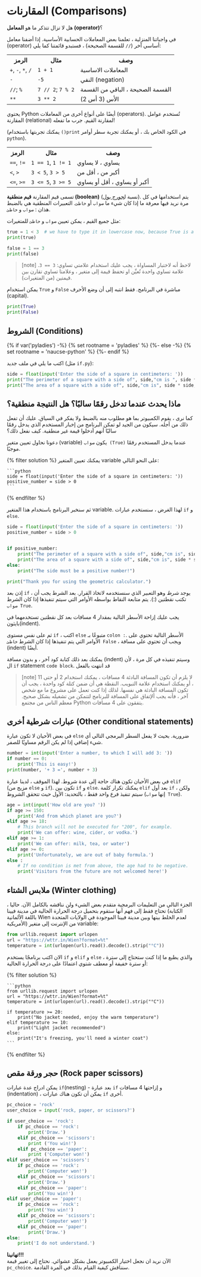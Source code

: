 # المقارنات (Comparisons)

هل لا تزال تتذكر ما هو **المعامل (operator)**؟

في واجباتنا المنزلية ، تعلمنا بعض المعاملات الحسابية الأساسية.
إذا أضفنا معامل (operator) أساسي آخر (`//` للقسمة الصحيحة) ، فستبدو قائمتنا كما يلي:

<table class="table">
    <tr>
        <th>الرمز</th>
        <th>مثال</th>
        <th>وصف</th>
    </tr>
    <tr>
        <td><code>+</code>, <code>-</code>, <code>*</code>, <code>/</code></td>
        <td><code>1 + 1</code></td>
        <td>المعاملات الاساسية</td>
    </tr>
    <tr>
        <td><code>-</code></td>
        <td><code>-5</code></td>
        <td>النفي (negation)</td>
    </tr>
    <tr>
        <td><code>//</code>; <code>%</code></td>
        <td><code>7 // 2</code>; <code>7 % 2</code></td>
        <td>القسمة الصحيحة ، الباقي من القسمة</td>
    </tr>
    <tr>
        <td><code>**</code></td>
        <td><code>3 ** 2</code></td>
        <td>الأس (3 أس 2)</td>
    </tr>
</table>

يحتوي Python أيضًا على أنواع أخرى من المعاملات (operators). تُستخدم عوامل المقارنة (relational) لمقارنة القيم.
جرب ما تفعله!

(يمكنك تجربتها باستخدام `()print` في الكود الخاص بك ،
أو يمكنك تجربة سطر أوامر `python`).

<table class="table">
    <tr>
        <th>الرمز</th>
        <th>مثال</th>
        <th>وصف</th>
    </tr>
    <tr>
        <td><code>==</code>, <code>!=</code></td>
        <td><code>1 == 1</code>, <code>1 != 1</code></td>
        <td>يساوي ، لا يساوي</td>
    </tr>
    <tr>
        <td><code>&lt;</code>, <code>&gt;</code></td>
        <td><code>3 &lt; 5</code>, <code>3 &gt; 5</code></td>
        <td>أكبر من ، أقل من</td>
    </tr>
    <tr>
        <td><code>&lt;=</code>, <code>&gt;=</code></td>
        <td><code>3 &lt;= 5</code>, <code>3 &gt;= 5</code></td>
        <td>أكبر أو يساوي ، أقل أو يساوي</td>
    </tr>
</table>

تسمى قيم المقارنة **قيم منطقية (boolean)**
(نسبة ل[جورج بول](http://en.wikipedia.org/wiki/George_Boole)).
يتم استخدامها في كل مرة نريد فيها معرفة ما إذا كان شيء ما `صواب` أو `خاطئ`.
التعبيرات المنطقية هي بالضبط هذان : `صواب` و `خاطئ`.

مثل جميع القيم ، يمكن تعيين `صواب` و `خاطئ` للمتغيرات:

```python
true = 1 < 3  # we have to type it in lowercase now, because True is a reserved word in Python
print(true)

false = 1 == 3
print(false)
```

> [note]
> لاحظ أنه لاختبار المساواة ، يجب عليك استخدام علامتي تساوي: `3 == 3`.
> علامة تساوي واحدة تُعيِّن او تحفظ قيمة إلى متغير ، وعلامتا تساوي
> تقارن بين قيمتين (من المتغيرات).

يمكن استخدام <code>True</code> و <code>False</code>
مباشرة في البرنامج.
فقط انتبه إلى أن وضع الأحرف (capital).

```python
print(True)
print(False)
```

## الشروط (Conditions)



{% if var('pyladies') -%}
{% set rootname = 'pyladies' %}
{%- else -%}
{% set rootname = 'naucse-python' %}
{%- endif %}

اكتب ما يلي في ملف جديد (مثل `if.py`):

```python
side = float(input('Enter the side of a square in centimeters: '))
print("The perimeter of a square with a side of", side,"cm is ", side * 4,"cm.")
print("The area of a square with a side of", side,"cm is", side * side, "cm2.")
```

## ماذا يحدث عندما تدخل رقمًا سالبًا؟ هل النتيجة منطقية؟

كما نرى ، يقوم الكمبيوتر بما هو مطلوب منه بالضبط ولا يفكر في السياق. عليك أن تفعل ذلك من أجله.
سيكون من الجيد لو تمكن البرنامج من إخبار المستخدم الذي يدخل
رقمًا سالبًا أنهم أدخلوا قيمة غير منطقية.
كيف نفعل ذلك؟

دعونا نحاول تعيين متغير (variable) يكون `صواب (True)` عندما يدخل المستخدم رقمًا موجبًا.

{% filter solution %}
    يمكنك تعيين المتغير variable على النحو التالي:

    ```python
    side = float(input('Enter the side of a square in centimeters: '))
    positive_number = side > 0
    ```
{% endfilter %}

ثم سنخبر البرنامج باستخدام هذا المتغير variable.
لهذا الغرض ، سنستخدم عبارات `if` و `else`.


```python
side = float(input('Enter the side of a square in centimeters: '))
positive_number = side > 0


if positive_number:
    print("The perimeter of a square with a side of", side,"cm is", side * 4,"cm.")
    print("The area of a square with a side of", side,"cm is", side * side, "cm2.")
else:
    print("The side must be a positive number!")

print("Thank you for using the geometric calculator.")

```

إذن بعد `if` ، يوجد *شرط* وهو
التعبير الذي سنستخدمه لاتخاذ القرار.
بعد الشرط يجب أن تكتب نقطتين (:).
يتم متابعة النقاط بواسطه الأوامر التي سيتم تنفيذها إذا كان الشرط `صواب True`.

يجب عليك إزاحة الأسطر التالية بمقدار 4 مسافات بعد كل نقطتين تستخدمهما في بايثون(indent). 

ثم على نفس مستوى `if` ، اكتب `else` متبوعًا بـ `colon :`. الأسطر التالية
تحتوي على الأوامر التي يتم تنفيذها إذا كان الشرط `خاطئ False` ، ويجب أن تحتوي على مسافة (indent) أيضًا. <br>

يمكنك بعد ذلك كتابة كود آخر ، و بدون مسافة (indent) وسيتم تنفيذه في كل مرة ، لأن
ال `if` statement `code block`. قد انتهت بالفعل

> [note]
> لا يلزم أن تكون المسافة البادئة 4 مسافات ، يمكنك استخدام
> 2 أو حتى 11 ، أو يمكنك استخدام علامة التبويب. النقطة هي أن
> ضمن كتلة كود واحدة ، يجب أن تكون المسافة البادئة هي نفسها.
> لذلك إذا كنت تعمل على مشروع ما مع شخص آخر ، فأنه
> يجب ألإتفاق على المسافة للبرنامج
> لتتمكن من تشغيله بشكل صحيح. معظم الناس
> من مجتمع Python يتفقون على 4 مسافات.

## عبارات شرطية أخرى (Other conditional statements)

في بعض الأحيان لا تكون عبارة `else` ضرورية.
بحيث لا يفعل السطر البرمجي التالي أي شيء إضافي إذا لم يكن الرقم مساويًا للصفر.

```python
number = int(input('Enter a number, to which I will add 3: '))
if number == 0:
    print('This is easy!')
print(number, '+ 3 =', number + 3)
```

في بعض الأحيان تكون هناك حاجة إلى عدة شروط. لهذا الموقف ، لدينا عبارة `elif`
(مزيج من `else` و `if`). تكون بين `if` و `else`.
يمكنك تكرار كلمة `elif` بعد أول `if` ، ولكن
سيتم تنفيذ فرع واحد فقط ، بالتحديد: الأول
حيث تتحقق الشروط (إنها `صواب True`).


```python
age = int(input('How old are you? '))
if age >= 150:
    print('And from which planet are you?')
elif age >= 18:
    # This branch will not be executed for "200", for example.
    print('We can offer: wine, cider, or vodka.')
elif age >= 1:
    print('We can offer: milk, tea, or water')
elif age >= 0:
    print('Unfortunately, we are out of baby formula.')
else :
    # If no condition is met from above, the age had to be negative.
    print('Visitors from the future are not welcomed here!')
```

## ملابس الشتاء (Winter clothing)

الجزء التالي من التعليمات البرمجية متقدم بعض الشيء ولن نناقشه بالكامل الآن. حاليا ، تحتاج فقط إلى فهم أنها ستقوم بتحميل درجة الحرارة الحالية في مدينة فيينا (الكتابة باللغة الألمانية Wien لعدم الخلط بينها وبين مدينة فيينا الموجودة في الولايات المتحدة الأمريكية) من الإنترنت إلى متغير variable:

```python
from urllib.request import urlopen
url = "https://wttr.in/Wien?format=%t"
temperature = int(urlopen(url).read().decode().strip("°C"))
```

الان اكتب برنامجًا يستخدم `if` و `elif` و `else` والذي يطبع ما إذا كنت ستحتاج إلى سترة ، أو سترة خفيفة أو معطف شتوي اعتمادًا على درجة الحرارة الحالية:

{% filter solution %}

    ```python
    from urllib.request import urlopen
    url = "https://wttr.in/Wien?format=%t"
    temperature = int(urlopen(url).read().decode().strip("°C"))

    if temperature >= 20:
        print("No jacket needed, enjoy the warm temperature")
    elif temperature >= 10:
        print("Light jacket recommended")
    else:
        print("It's freezing, you'll need a winter coat")
    ```
{% endfilter %}


## حجر ورقة مقص (Rock paper scissors)

يمكن ادراج عدة عبارات `if`(nesting) - بعد عبارة `if` و إزاحتها 4 مسافات (indentation) ، يمكن أن تكون هناك عبارات `if` أخرى.


```python
pc_choice = 'rock'
user_choice = input('rock, paper, or scissors?')

if user_choice == 'rock':
    if pc_choice == 'rock':
        print('Draw.')
    elif pc_choice == 'scissors':
        print ('You win!')
    elif pc_choice == 'paper':
        print ('Computer won!')
elif user_choice == 'scissors':
    if pc_choice == 'rock':
        print('Computer won!')
    elif pc_choice == 'scissors':
        print('Draw.')
    elif pc_choice == 'paper':
        print('You win!')
elif user_choice == 'paper':
    if pc_choice == 'rock':
        print('You win!')
    elif pc_choice == 'scissors':
        print('Computer won!')
    elif pc_choice == 'paper':
        print('Draw.')
else:
    print('I do not understand.')

```

**تهانينا!!!** <br>
الآن نريد ان نجعل اختيار الكمبيوتر يعمل بشكل عشوائي. نحتاج إلى تغيير قيمة `pc_choice`. سنناقش كيفية القيام بذلك في المرة القادمة.
